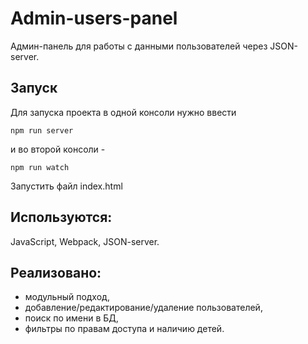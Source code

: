 # Admin-users-panel
Админ-панель для работы с данными пользователей через JSON-server.

## Запуск
Для запуска проекта в одной консоли нужно ввести
```
npm run server
```
и во второй консоли -
```
npm run watch
```
Запустить файл index.html

## Используются: 
JavaScript, Webpack, JSON-server.

## Реализовано: 
- модульный подход,
- добавление/редактирование/удаление пользователей,
- поиск по имени в БД,
- фильтры по правам доступа и наличию детей.

